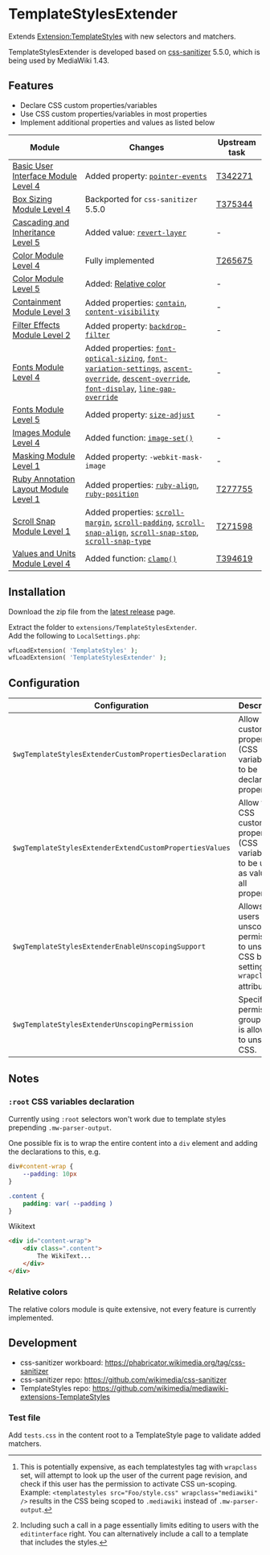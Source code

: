 # TemplateStylesExtender

Extends [Extension:TemplateStyles](https://www.mediawiki.org/wiki/Extension:TemplateStyles) with new selectors and matchers.

TemplateStylesExtender is developed based on [css-sanitizer](https://www.mediawiki.org/wiki/Css-sanitizer) 5.5.0, which is being used by MediaWiki 1.43.

## Features

* Declare CSS custom properties/variables
* Use CSS custom properties/variables in most properties
* Implement additional properties and values as listed below

| Module | Changes | Upstream task
| - | - | - |
| [Basic User Interface Module Level 4](https://www.w3.org/TR/css-ui-4/) | Added property: [`pointer-events`](https://developer.mozilla.org/en-US/docs/Web/CSS/pointer-events) | [T342271](https://phabricator.wikimedia.org/T342271)
| [Box Sizing Module Level 4](https://www.w3.org/TR/css-sizing-4/) | Backported for `css-sanitizer` 5.5.0 | [T375344](https://phabricator.wikimedia.org/T375344)
| [Cascading and Inheritance Level 5](https://www.w3.org/TR/css-cascade-5/) | Added value: [`revert-layer`](https://developer.mozilla.org/en-US/docs/Web/CSS/revert-layer) | - |
| [Color Module Level 4](https://www.w3.org/TR/css-color-4/) | Fully implemented | [T265675](https://phabricator.wikimedia.org/T265675) |
| [Color Module Level 5](https://www.w3.org/TR/css-color-5/) | Added: [Relative color](https://developer.mozilla.org/en-US/docs/Web/CSS/CSS_colors/Relative_colors) | - |
| [Containment Module Level 3](https://www.w3.org/TR/css-contain-3/) | Added properties: [`contain`](https://developer.mozilla.org/en-US/docs/Web/CSS/contain), [`content-visibility`](https://developer.mozilla.org/en-US/docs/Web/CSS/content-visibility) | - |
| [Filter Effects Module Level 2](https://drafts.fxtf.org/filter-effects-2) | Added property: [`backdrop-filter`](https://developer.mozilla.org/en-US/docs/Web/CSS/backdrop-filter) | - |
| [Fonts Module Level 4](https://www.w3.org/TR/css-fonts-4/) | Added properties: [`font-optical-sizing`](https://developer.mozilla.org/en-US/docs/Web/CSS/font-optical-sizing), [`font-variation-settings`](https://developer.mozilla.org/en-US/docs/Web/CSS/font-variation-settings), [`ascent-override`](https://developer.mozilla.org/en-US/docs/Web/CSS/@font-face/ascent-override), [`descent-override`](https://developer.mozilla.org/en-US/docs/Web/CSS/@font-face/descent-override), [`font-display`](https://developer.mozilla.org/en-US/docs/Web/CSS/@font-face/font-display), [`line-gap-override`](https://developer.mozilla.org/en-US/docs/Web/CSS/@font-face/line-gap-override) | - |
| [Fonts Module Level 5](https://www.w3.org/TR/css-fonts-5/) | Added property: [`size-adjust`](https://developer.mozilla.org/en-US/docs/Web/CSS/@font-face/size-adjust) | - |
| [Images Module Level 4](https://www.w3.org/TR/css-images-4/) | Added function: [`image-set()`](https://developer.mozilla.org/en-US/docs/Web/CSS/image/image-set) | - |
| [Masking Module Level 1](https://www.w3.org/TR/css-masking/) | Added property: `-webkit-mask-image` | - |
| [Ruby Annotation Layout Module Level 1](https://www.w3.org/TR/css-ruby-1/) | Added properties: [`ruby-align`](https://developer.mozilla.org/en-US/docs/Web/CSS/ruby-align), [`ruby-position`](https://developer.mozilla.org/en-US/docs/Web/CSS/ruby-position) | [T277755](https://phabricator.wikimedia.org/T277755)
| [Scroll Snap Module Level 1](https://www.w3.org/TR/css-scroll-snap-1/) | Added properties: [`scroll-margin`](https://developer.mozilla.org/en-US/docs/Web/CSS/scroll-margin), [`scroll-padding`](https://developer.mozilla.org/en-US/docs/Web/CSS/scroll-padding), [`scroll-snap-align`](https://developer.mozilla.org/en-US/docs/Web/CSS/scroll-snap-align), [`scroll-snap-stop`](https://developer.mozilla.org/en-US/docs/Web/CSS/scroll-snap-stop), [`scroll-snap-type`](https://developer.mozilla.org/en-US/docs/Web/CSS/scroll-snap-type) | [T271598](https://phabricator.wikimedia.org/T271598)
| [Values and Units Module Level 4](https://www.w3.org/TR/css-values-4/) | Added function: [`clamp()`](https://developer.mozilla.org/en-US/docs/Web/CSS/clamp) | [T394619](https://phabricator.wikimedia.org/T394619) |


## Installation
Download the zip file from the [latest release](https://github.com/octfx/mediawiki-extensions-TemplateStylesExtender/releases/latest) page.

Extract the folder to `extensions/TemplateStylesExtender`.  
Add the following to `LocalSettings.php`:
```php
wfLoadExtension( 'TemplateStyles' );
wfLoadExtension( 'TemplateStylesExtender' );
```

## Configuration

| Configuration | Description | Default |
| - | - | - |
| `$wgTemplateStylesExtenderCustomPropertiesDeclaration` | Allow CSS custom properties (CSS variables) to be declared as properties | `true` |
| `$wgTemplateStylesExtenderExtendCustomPropertiesValues` | Allow the CSS custom properties (CSS variables) to be used as values in all properties | `true`
| `$wgTemplateStylesExtenderEnableUnscopingSupport` | Allows users with unscope permissions to unscope CSS by setting a `wrapclass` attribute.[^1][^2] | `false` |
| `$wgTemplateStylesExtenderUnscopingPermission` | Specify a permission group that is allowed to unscope CSS. | `editinterface` |

[^1]: This is potentially expensive, as each templatestyles tag with `wrapclass` set, will attempt to look up the user of the current page revision, and check if this user has the permission to activate CSS un-scoping. <br/> Example: `<templatestyles src="Foo/style.css" wrapclass="mediawiki" />` results in the CSS being scoped to `.mediawiki` instead of `.mw-parser-output`.

[^2]: Including such a call in a page essentially limits editing to users with the `editinterface` right. You can alternatively include a call to a template that includes the styles.

## Notes
### `:root` CSS variables declaration
Currently using `:root` selectors won't work due to template styles prepending `.mw-parser-output`.

One possible fix is to wrap the entire content into a `div` element and adding the declarations to this, e.g.
```css
div#content-wrap {
	--padding: 10px
}

.content {
	padding: var( --padding )
}
```

Wikitext
```html
<div id="content-wrap">
	<div class=".content">
		The WikiText...
	</div>
</div>
```

### Relative colors
The relative colors module is quite extensive, not every feature is currently implemented.


## Development

* css-sanitizer workboard: https://phabricator.wikimedia.org/tag/css-sanitizer
* css-sanitizer repo: https://github.com/wikimedia/css-sanitizer
* TemplateStyles repo: https://github.com/wikimedia/mediawiki-extensions-TemplateStyles

### Test file
Add `tests.css` in the content root to a TemplateStyle page to validate added matchers.